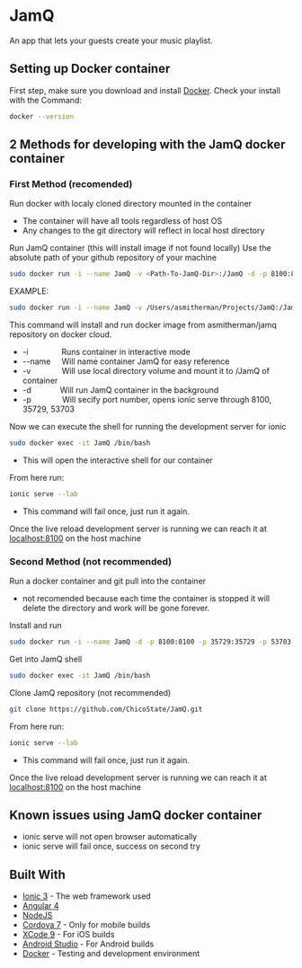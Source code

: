 # JamQ
An app that lets your guests create your music playlist.


## Setting up Docker container
First step, make sure you download and install [Docker](https://docs.docker.com/engine/installation/). 
Check your install with the Command:
```bash
docker --version
```

## 2 Methods for developing with the JamQ docker container
### First Method (recomended)
Run docker with localy cloned directory mounted in the container
* The container will have all tools regardless of host OS
* Any changes to the git directory will reflect in local host directory

Run JamQ container (this will install image if not found locally)
Use the absolute path of your github repository of your machine
```bash
sudo docker run -i --name JamQ -v <Path-To-JamQ-Dir>:/JamQ -d -p 8100:8100 -p 35729:35729 -p 53703:53703 asmitherman/jamq
```
EXAMPLE:
```bash
sudo docker run -i --name JamQ -v /Users/asmitherman/Projects/JamQ:/JamQ -d -p 8100:8100 -p 35729:35729 -p 53703:53703 asmitherman/jamq

```
This command will install and run docker image from asmitherman/jamq repository on docker cloud. 
 * -i   &nbsp;&nbsp;&nbsp;&nbsp;&nbsp;&nbsp;&nbsp;&nbsp;&nbsp;&nbsp;&nbsp;&nbsp;&nbsp;       Runs container in interactive mode 
 * --name    &nbsp;&nbsp;&nbsp;  Will name container JamQ for easy reference
 * -v    &nbsp;&nbsp;&nbsp;&nbsp;&nbsp; &nbsp;&nbsp;&nbsp; &nbsp;&nbsp;   Will use local directory volume and mount it to /JamQ of container
 * -d      &nbsp;&nbsp;&nbsp;&nbsp;&nbsp;&nbsp;&nbsp;&nbsp; &nbsp;&nbsp;   Will run JamQ container in the background
 * -p      &nbsp;&nbsp;&nbsp;&nbsp;&nbsp; &nbsp;&nbsp;&nbsp; &nbsp;&nbsp;  Will secify port number, opens ionic serve through 8100, 35729, 53703

Now we can execute the shell for running the development server for ionic 
```bash
sudo docker exec -it JamQ /bin/bash
```
* This will open the interactive shell for our container 

From here run:
```bash
ionic serve --lab
```
* This command will fail once, just run it again. 

Once the live reload development server is running we can reach it at [localhost:8100](http://localhost:8100/ionic-lab) on the host machine 

### Second Method (not recommended)
Run a docker container and git pull into the container 
* not recomended because each time the container is stopped it will delete the directory and work will be gone forever. 

Install and run
```bash
sudo docker run -i --name JamQ -d -p 8100:8100 -p 35729:35729 -p 53703:53703 asmitherman/jamq
```
Get into JamQ shell
```bash
sudo docker exec -it JamQ /bin/bash
```
Clone JamQ repository (not recommended)
```bash
git clone https://github.com/ChicoState/JamQ.git
```
From here run:
```bash
ionic serve --lab
```
* This command will fail once, just run it again. 

Once the live reload development server is running we can reach it at [localhost:8100](http://localhost:8100/ionic-lab) on the host machine 


## Known issues using JamQ docker container
* ionic serve will not open browser automatically
* ionic serve will fail once, success on second try

## Built With
- [Ionic 3](https://ionicframework.com/) - The web framework used
- [Angular 4](https://angular.io/) 
- [NodeJS](https://nodejs.org/)
- [Cordova 7](https://cordova.apache.org/#getstarted) - Only for mobile builds
- [XCode 9](https://developer.apple.com/xcode/) - For iOS builds
- [Android Studio](https://developer.android.com/studio/install.html) - For Android builds
- [Docker](https://www.docker.com/) - Testing and development environment
